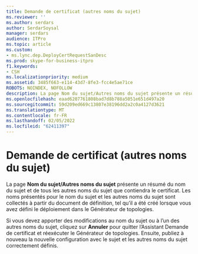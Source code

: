 ```yaml
---
title: Demande de certificat (autres noms du sujet)
ms.reviewer: ''
ms.author: serdars
author: SerdarSoysal
manager: serdars
audience: ITPro
ms.topic: article
ms.custom:
- ms.lync.dep.DeployCertRequestSanDesc
ms.prod: skype-for-business-itpro
f1.keywords:
- CSH
ms.localizationpriority: medium
ms.assetid: 3485f663-e114-43d7-8fe3-fcc4e5ae71ce
ROBOTS: NOINDEX, NOFOLLOW
description: La page Nom du sujet/Autres noms du sujet présente un résumé du nom du sujet et de tous les autres noms du sujet que contiendra le certificat. Les noms présentés pour le nom du sujet et les autres noms du sujet sont collectés à partir du document de définition, tel qu’il a été créé lorsque vous avez défini le déploiement dans le Générateur de topologies.
ms.openlocfilehash: eaad6207761808bad7d8b788a5051e651d497a20
ms.sourcegitcommit: 59d209ed669c13807e38196dd2a2c0a4127d3621
ms.translationtype: MT
ms.contentlocale: fr-FR
ms.lasthandoff: 02/05/2022
ms.locfileid: "62411397"
---
```

# <a name="certificate-request-subject-alternate-names"></a>Demande de certificat (autres noms du sujet)
 
La page **Nom du sujet/Autres noms du sujet** présente un résumé du nom du sujet et de tous les autres noms du sujet que contiendra le certificat. Les noms présentés pour le nom du sujet et les autres noms du sujet sont collectés à partir du document de définition, tel qu’il a été créé lorsque vous avez défini le déploiement dans le Générateur de topologies.
  
Si vous devez apporter des modifications au nom du sujet ou à l’un des autres noms du sujet, cliquez sur **Annuler** pour quitter l’Assistant Demande de certificat et réexécuter le Générateur de topologies. Ensuite, publiez à nouveau la nouvelle configuration avec le sujet et les autres noms du sujet correctement définis.
  

